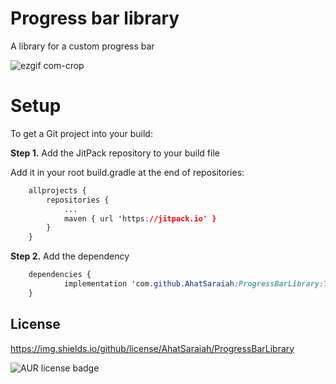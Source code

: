 # Progress bar library
A library for a custom progress bar 

![ezgif com-crop](https://user-images.githubusercontent.com/46491791/100003172-51927e00-2dce-11eb-80b9-6cb0b47b5440.gif)

#  Setup

To get a Git project into your build:

**Step 1.**  Add the JitPack repository to your build file


Add it in your root build.gradle at the end of repositories:

```css
	allprojects {
		repositories {
			...
			maven { url 'https://jitpack.io' }
		}
	}
```
**Step 2.**  Add the dependency

```css
	dependencies {
	        implementation 'com.github.AhatSaraiah:ProgressBarLibrary:Tag'
	}
```

## License

https://img.shields.io/github/license/AhatSaraiah/ProgressBarLibrary
  
![AUR license badge](https://img.shields.io/badge/license-Apache-blue)
